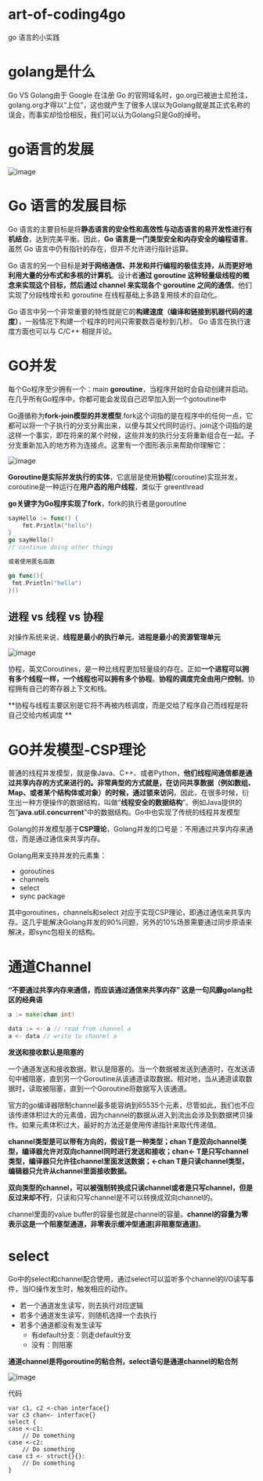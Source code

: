 # art-of-coding4go
go 语言的小实践

# golang是什么

Go VS Golang由于 Google 在注册 Go 的官网域名时，go.org已被迪士尼抢注，golang.org才得以“上位”，这也就产生了很多人误以为Golang就是其正式名称的误会，而事实却恰恰相反，我们可以认为Golang只是Go的绰号。

# go语言的发展

![image](https://user-images.githubusercontent.com/13504729/130402670-68428d86-655b-425e-9107-c18e586e98de.png)

# Go 语言的发展目标

Go 语言的主要目标是将**静态语言的安全性和高效性与动态语言的易开发性进行有机结合**，达到完美平衡。因此，**Go 语言是一门类型安全和内存安全的编程语言**。虽然 Go 语言中仍有指针的存在，但并不允许进行指针运算。
 
Go 语言的另一个目标是**对于网络通信、并发和并行编程的极佳支持，从而更好地利用大量的分布式和多核的计算机**。设计者**通过 goroutine 这种轻量级线程的概念来实现这个目标，然后通过 channel 来实现各个 goroutine 之间的通信**。他们实现了分段栈增长和 goroutine 在线程基础上多路复用技术的自动化。
 
Go 语言中另一个非常重要的特性就是它的**构建速度（编译和链接到机器代码的速度）**，一般情况下构建一个程序的时间只需要数百毫秒到几秒。
Go 语言在执行速度方面也可以与 C/C++ 相提并论。

# GO并发 

每个Go程序至少拥有一个：main **goroutine**，当程序开始时会自动创建并启动。在几乎所有Go程序中，你都可能会发现自己迟早加入到一个gotoutine中

Go遵循称为**fork-join模型的并发模型**.fork这个词指的是在程序中的任何一点，它都可以将一个子执行的分支分离出来，以便与其父代同时运行。join这个词指的是这样一个事实，即在将来的某个时候，这些并发的执行分支将重新组合在一起。子分支重新加入的地方称为连接点。这里有一个图形表示来帮助你理解它：

![image](https://user-images.githubusercontent.com/13504729/130546277-13c063d0-fe4b-4892-9f64-c8f3363e7d06.png)

**Goroutine是实际并发执行的实体**，它底层是使用**协程**(coroutine)实现并发，coroutine是一种运行在**用户态的用户线程**，类似于 greenthread

**go关键字为Go程序实现了fork**，fork的执行者是goroutine

``` go
sayHello := func() {
	fmt.Println("hello")
}
go sayHello()
// continue doing other things

或者使用匿名函数

go func(){
 fmt.Println("hello")
}()
```

## 进程 vs 线程 vs 协程

对操作系统来说，**线程是最小的执行单元**，**进程是最小的资源管理单元**

![image](https://user-images.githubusercontent.com/13504729/130587050-cd540f9b-fdb9-4627-b550-a76e47cdae34.png)

协程，英文Coroutines，是一种比线程更加轻量级的存在。正如**一个进程可以拥有多个线程一样，一个线程也可以拥有多个协程**。**协程的调度完全由用户控制**。协程拥有自己的寄存器上下文和栈。

**协程与线程主要区别是它将不再被内核调度，而是交给了程序自己而线程是将自己交给内核调度
**
# GO并发模型-CSP理论

普通的线程并发模型，就是像Java、C++、或者Python，**他们线程间通信都是通过共享内存的方式来进行的。非常典型的方式就是，在访问共享数据（例如数组、Map、或者某个结构体或对象）的时候，通过锁来访问**，因此，在很多时候，衍生出一种方便操作的数据结构，叫做“**线程安全的数据结构**”。例如Java提供的包”**java.util.concurrent**”中的数据结构。Go中也实现了传统的线程并发模型

Golang的并发模型基于**CSP理论**，Golang并发的口号是：不用通过共享内存来通信，而是通过通信来共享内存。

Golang用来支持并发的元素集：
+ goroutines
+ channels
+ select
+ sync package
	
其中goroutines，channels和select 对应于实现CSP理论，即通过通信来共享内存。这几乎能解决Golang并发的90%问题，另外的10%场景需要通过同步原语来解决，即sync包相关的结构。

# 通道Channel

**“不要通过共享内存来通信，而应该通过通信来共享内存” 这是一句风靡golang社区的经典语**

```go
a := make(chan int) 

data := <- a // read from channel a  
a <- data // write to channel a

```

**发送和接收默认是阻塞的**

一个通道发送和接收数据，默认是阻塞的。当一个数据被发送到通道时，在发送语句中被阻塞，直到另一个Goroutine从该通道读取数据。相对地，当从通道读取数据时，读取被阻塞，直到一个Goroutine将数据写入该通道。

官方的go编译器限制channel最多能容纳到65535个元素，尽管如此，我们也不应该传递体积过大的元素值，因为channel的数据从进入到流出会涉及到数据拷贝操作。如果元素体积过大，最好的方法还是使用传递指针来取代传递值。

**channel类型是可以带有方向的，假设T是一种类型；chan T是双向channel类型，编译器允许对双向channel同时进行发送和接收；chan<- T是只写channel类型，编译器只允许往channel里面发送数据；<-chan T是只读channel类型，编辑器只允许从channel里面接收数据。**

**双向类型的channel，可以被强制转换成只读channel或者是只写channel，但是反过来却不行**，只读和只写channel是不可以转换成双向channel的。

channel里面的value buffer的容量也就是channel的容量。**channel的容量为零表示这是一个阻塞型通道，非零表示缓冲型通道[非阻塞型通道]**。

# select

Go中的select和channel配合使用，通过select可以监听多个channel的I/O读写事件，当IO操作发生时，触发相应的动作。

+ 若一个通道发生读写，则去执行对应逻辑  
+ 若多个通道发生读写，则随机选择一个去执行
+ 若多个通道都没有发生读写
	+ 有default分支：则走default分支
	+ 没有：则阻塞
	


**通道channel是将goroutine的粘合剂，select语句是通道channel的粘合剂**


![image](https://user-images.githubusercontent.com/13504729/130595261-76d0f65c-62f9-4286-b293-d2c89dbd84e0.png)

代码

```
var c1, c2 <-chan interface{}
var c3 chan<- interface{}
select {
case <-c1:
	// Do something
case <-c2:
	// Do something
case c3 <- struct{}{}:
	// Do something
}
```
